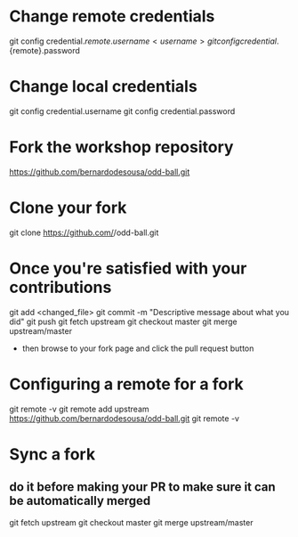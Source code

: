 # Change remote credentials
git config credential.${remote}.username <username>
git config credential.${remote}.password <password>

# Change local credentials
git config credential.username <username>
git config credential.password <password>

# Fork the workshop repository
https://github.com/bernardodesousa/odd-ball.git

# Clone your fork
git clone https://github.com/<username>/odd-ball.git

# Once you're satisfied with your contributions
git add <changed_file>
git commit -m "Descriptive message about what you did"
git push
git fetch upstream
git checkout master
git merge upstream/master
* then browse to your fork page and click the pull request button

# Configuring a remote for a fork
git remote -v
git remote add upstream https://github.com/bernardodesousa/odd-ball.git
git remote -v

# Sync a fork
## do it before making your PR to make sure it can be automatically merged
git fetch upstream
git checkout master
git merge upstream/master
